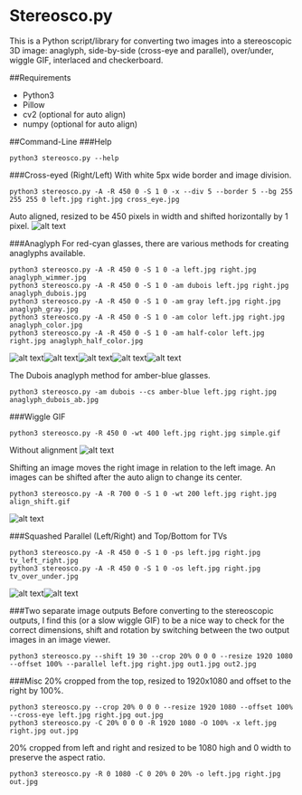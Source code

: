 # Stereosco.py
This is a Python script/library for converting two images into a stereoscopic 3D image: anaglyph, side-by-side (cross-eye and parallel), over/under, wiggle GIF, interlaced and checkerboard.

##Requirements
* Python3
* Pillow
* cv2 (optional for auto align)
* numpy (optional for auto align)

##Command-Line
###Help
```
python3 stereosco.py --help
```

###Cross-eyed (Right/Left)
With white 5px wide border and image division.
```
python3 stereosco.py -A -R 450 0 -S 1 0 -x --div 5 --border 5 --bg 255 255 255 0 left.jpg right.jpg cross_eye.jpg
```
Auto aligned, resized to be 450 pixels in width and shifted horizontally by 1 pixel.
![alt text](/example_images/cross_eye.jpg?raw=true "Cross eyed")

###Anaglyph
For red-cyan glasses, there are various methods for creating anaglyphs available.
```
python3 stereosco.py -A -R 450 0 -S 1 0 -a left.jpg right.jpg anaglyph_wimmer.jpg
python3 stereosco.py -A -R 450 0 -S 1 0 -am dubois left.jpg right.jpg anaglyph_dubois.jpg
python3 stereosco.py -A -R 450 0 -S 1 0 -am gray left.jpg right.jpg anaglyph_gray.jpg
python3 stereosco.py -A -R 450 0 -S 1 0 -am color left.jpg right.jpg anaglyph_color.jpg
python3 stereosco.py -A -R 450 0 -S 1 0 -am half-color left.jpg right.jpg anaglyph_half_color.jpg
```
![alt text](/example_images/anaglyph_wimmer.jpg?raw=true "Wimmer Anaglyph")![alt text](/example_images/anaglyph_dubois.jpg?raw=true "Dubois Anaglyph")![alt text](/example_images/anaglyph_gray.jpg?raw=true "Gray Anaglyph")![alt text](/example_images/anaglyph_color.jpg?raw=true "Color Anaglyph")![alt text](/example_images/anaglyph_half_color.jpg?raw=true "Half-Color Anaglyph")

The Dubois anaglyph method for amber-blue glasses.
```
python3 stereosco.py -am dubois --cs amber-blue left.jpg right.jpg anaglyph_dubois_ab.jpg
```

###Wiggle GIF
```
python3 stereosco.py -R 450 0 -wt 400 left.jpg right.jpg simple.gif
```
Without alignment
![alt text](/example_images/simple.gif?raw=true "Simple")

Shifting an image moves the right image in relation to the left image. An images can be shifted after the auto align to change its center.
```
python3 stereosco.py -A -R 700 0 -S 1 0 -wt 200 left.jpg right.jpg align_shift.gif
```
![alt text](/example_images/align_shift.gif?raw=true "Aligned and shifted")

###Squashed Parallel (Left/Right) and Top/Bottom for TVs
```
python3 stereosco.py -A -R 450 0 -S 1 0 -ps left.jpg right.jpg tv_left_right.jpg
python3 stereosco.py -A -R 450 0 -S 1 0 -os left.jpg right.jpg tv_over_under.jpg
```
![alt text](/example_images/tv_left_right.jpg?raw=true "Top/Bottom")![alt text](/example_images/tv_over_under.jpg?raw=true "Left/Right")

###Two separate image outputs
Before converting to the stereoscopic outputs, I find this (or a slow wiggle GIF) to be a nice way to check for the correct dimensions, shift and rotation by switching between the two output images in an image viewer.
```
python3 stereosco.py --shift 19 30 --crop 20% 0 0 0 --resize 1920 1080 --offset 100% --parallel left.jpg right.jpg out1.jpg out2.jpg
```

###Misc
20% cropped from the top, resized to 1920x1080 and offset to the right by 100%.
```
python3 stereosco.py --crop 20% 0 0 0 --resize 1920 1080 --offset 100% --cross-eye left.jpg right.jpg out.jpg
python3 stereosco.py -C 20% 0 0 0 -R 1920 1080 -O 100% -x left.jpg right.jpg out.jpg
```

20% cropped from left and right and resized to be 1080 high and 0 width to preserve the aspect ratio.
```
python3 stereosco.py -R 0 1080 -C 0 20% 0 20% -o left.jpg right.jpg out.jpg
```
